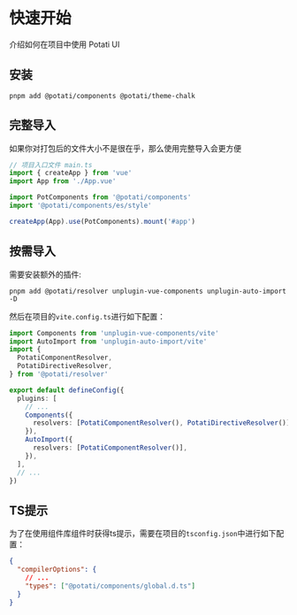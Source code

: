 # 快速开始

介绍如何在项目中使用 Potati UI

## 安装

```
pnpm add @potati/components @potati/theme-chalk

```

## 完整导入

如果你对打包后的文件大小不是很在乎，那么使用完整导入会更方便

```ts
// 项目入口文件 main.ts
import { createApp } from 'vue'
import App from './App.vue'

import PotComponents from '@potati/components'
import '@potati/components/es/style'

createApp(App).use(PotComponents).mount('#app')
```

## 按需导入

需要安装额外的插件:

```
pnpm add @potati/resolver unplugin-vue-components unplugin-auto-import -D
```

然后在项目的`vite.config.ts`进行如下配置：

```ts
import Components from 'unplugin-vue-components/vite'
import AutoImport from 'unplugin-auto-import/vite'
import {
  PotatiComponentResolver,
  PotatiDirectiveResolver,
} from '@potati/resolver'

export default defineConfig({
  plugins: [
    // ...
    Components({
      resolvers: [PotatiComponentResolver(), PotatiDirectiveResolver()],
    }),
    AutoImport({
      resolvers: [PotatiComponentResolver()],
    }),
  ],
  // ...
})
```

## TS提示

为了在使用组件库组件时获得ts提示，需要在项目的`tsconfig.json`中进行如下配置：

```json
{
  "compilerOptions": {
    // ...
    "types": ["@potati/components/global.d.ts"]
  }
}
```
